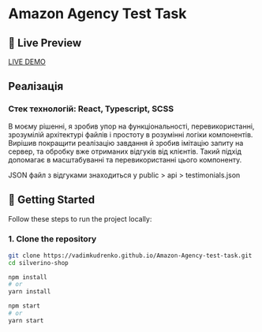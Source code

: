 # Amazon Agency Test Task

## 🚀 Live Preview

[LIVE DEMO](https://vadimkudrenko.github.io/Amazon-Agency-test-task)

## Реалізація
### Стек технологій: React, Typescript, SCSS

В моєму рішенні, я зробив упор на функціональності, перевикористанні, зрозумілій архітектурі файлів і простоту в розумінні логіки компонентів.
Вирішив покращити реалізацію завдання й зробив імітацію запиту на сервер, та обробку вже отриманих відгуків від клієнтів.
Такий підхід допомагає в масштабуванні та перевикористанні цього компоненту.

JSON файл з відгуками знаходиться у public > api > testimonials.json


## 🧰 Getting Started

Follow these steps to run the project locally:

### 1. Clone the repository

```bash
git clone https://vadimkudrenko.github.io/Amazon-Agency-test-task.git
cd silverino-shop

npm install
# or
yarn install

npm start
# or
yarn start

```
